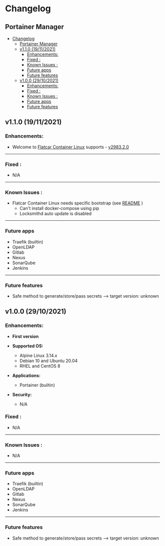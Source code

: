 # Changelog
## Portainer Manager


- [Changelog](#changelog)
  - [Portainer Manager](#portainer-manager)
  - [v1.1.0 (19/11/2021)](#v110-19112021)
    - [Enhancements:](#enhancements)
    - [Fixed :](#fixed-)
    - [Known Issues :](#known-issues-)
    - [Future apps](#future-apps)
    - [Future features](#future-features)
  - [v1.0.0 (29/10/2021)](#v100-29102021)
    - [Enhancements:](#enhancements-1)
    - [Fixed :](#fixed--1)
    - [Known Issues :](#known-issues--1)
    - [Future apps](#future-apps-1)
    - [Future features](#future-features-1)

## v1.1.0 (19/11/2021)
### Enhancements:

- Welcome to [Flatcar Container Linux](https://www.flatcar-linux.org/) supports - [v2983.2.0](https://www.flatcar-linux.org/releases/#release-2983.2.0)

---

### Fixed :

- N/A

---

### Known Issues :

- Flatcar Container Linux needs specific bootstrap (see [README](README.md) )
  - Can't install docker-compose using pip
  - Locksmithd auto update is disabled

---

### Future apps

- Traefik (builtin)
- OpenLDAP
- Gitlab
- Nexus
- SonarQube
- Jenkins

---

### Future features

- Safe method to generate/store/pass secrets --> target version: unknown


## v1.0.0 (29/10/2021)
### Enhancements:

- **First version**

- **Supported OS:**
  - Alpine Linux 3.14.x
  - Debian 10 and Ubuntu 20.04
  - RHEL and CentOS 8
- **Applications:**
  - Portainer (builtin)
- **Security:**
  - N/A

### Fixed :

- N/A

---

### Known Issues :

- N/A

---

### Future apps

- Traefik (builtin)
- OpenLDAP
- Gitlab
- Nexus
- SonarQube
- Jenkins

---

### Future features

- Safe method to generate/store/pass secrets --> target version: unknown
